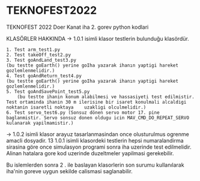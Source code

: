 # TEKNOFEST2022
TEKNOFEST 2022 Doer Kanat iha 2. gorev python kodlari

KLASÖRLER HAKKINDA
-> 1.0.1 isimli klasor testlerin bulunduğu klasördür. 

    1. Test arm_test1.py
    2. Test takeOff_test2.py
    3. Test goAndLand_test3.py
    (bu testte goEarth() yerine goIha yazarak ihanın yaptigi hareket gozlemlenmelidir.)
    4. Test goAndReturn_test4.py 
    (bu testte goEarth() yerine goIha yazarak ihanın yaptigi hareket gozlemlenmelidir.)
    5. Test goAndSavePoint_test5.py   
        (bu testte ihanin konum alabilmesi ve hassasiyeti test edilmistir. Test ortaminda ihanin 30 m ilerisine bir isaret konulmali alcaldigi noktanin isaretli noktaya    uzakligi olculmelidir.)
    6. Test servo_test6.py (Sonsuz dönen servo motor 17. pine baglanmistir. Servo sonsuz donen oldugu icin MAV_CMD_DO_REPEAT_SERVO kulanarak yapilmamistir.)
    
-> 1.0.2 isimli klasor arayuz tasarlanmasindan once olusturulmus ogrenme amacli dosyadir.
    13
1.0.1 isimli klasordeki testlerin hepsi numaralandirma sirasina göre once simulasyon programi sonra iha uzerinde test edilmelidir.
Alinan hatalara gore kod uzerinde duzeltmeler yapilmasi gerekebilir.

Bu islemlerden sonra 2 . ile baslayan klasorlerin son surumu kullanılarak iha'nin goreve uygun sekilde calismasi saglanabilir.
